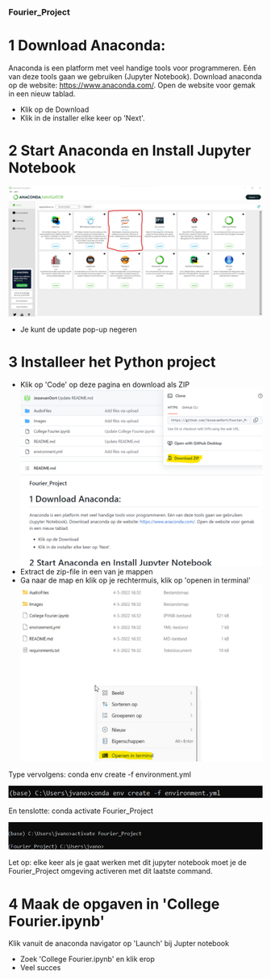 ### Fourier_Project

# 1 Download Anaconda:
Anaconda is een platform met veel handige tools voor programmeren. Eén van deze tools gaan we gebruiken (Jupyter Notebook). Download anaconda op de website:
https://www.anaconda.com/. Open de website voor gemak in een nieuw tablad.

- Klik op de Download
- Klik in de installer elke keer op 'Next'.

# 2 Start Anaconda en Install Jupyter Notebook
!['Jupyter Notebook'](<Images/anaconda.png>)
- Je kunt de update pop-up negeren

# 3 Installeer het Python project
- Klik op 'Code' op deze pagina en download als ZIP
!['Jupyter Notebook'](<Images/DownloadZIP.png>)
- Extract de zip-file in een van je mappen
- Ga naar de map en klik op je rechtermuis, klik op 'openen in terminal'
!['Jupyter Notebook'](<Images/Terminal.png>)


Type vervolgens:
 conda env create -f environment.yml

!['Jupyter Notebook'](<Images/Prompt1.png>)
 
En tenslotte:
 conda activate Fourier_Project
 
!['Jupyter Notebook'](<Images/Prompt2.png>)
 
Let op: elke keer als je gaat werken met dit jupyter notebook moet je de Fourier_Project omgeving activeren met dit laatste command.

# 4 Maak de opgaven in 'College Fourier.ipynb'
Klik vanuit de anaconda navigator op 'Launch' bij Jupter notebook
- Zoek 'College Fourier.ipynb' en klik erop
- Veel succes
